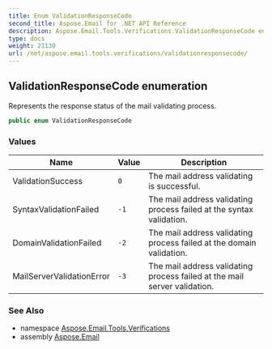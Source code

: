 ```yaml
---
title: Enum ValidationResponseCode
second_title: Aspose.Email for .NET API Reference
description: Aspose.Email.Tools.Verifications.ValidationResponseCode enum. Represents the response status of the mail validating process
type: docs
weight: 21130
url: /net/aspose.email.tools.verifications/validationresponsecode/
---
```

## ValidationResponseCode enumeration

Represents the response status of the mail validating process.

```csharp
public enum ValidationResponseCode
```

### Values

| Name | Value | Description |
| --- | --- | --- |
| ValidationSuccess | `0` | The mail address validating is successful. |
| SyntaxValidationFailed | `-1` | The mail address validating process failed at the syntax validation. |
| DomainValidationFailed | `-2` | The mail address validating process failed at the domain validation. |
| MailServerValidationError | `-3` | The mail address validating process failed at the mail server validation. |

### See Also

* namespace [Aspose.Email.Tools.Verifications](../../aspose.email.tools.verifications/)
* assembly [Aspose.Email](../../)


